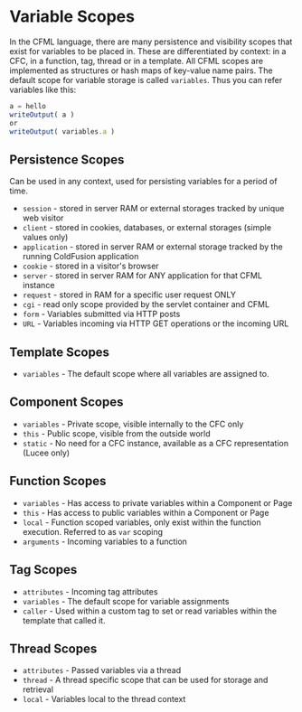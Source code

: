 # Variable Scopes

In the CFML language, there are many persistence and visibility scopes that exist for variables to be placed in.  These are differentiated by context: in a CFC, in a function, tag, thread or in a template.  All CFML scopes are implemented as structures or hash maps of key-value name pairs. The default scope for variable storage is called `variables`.  Thus you can refer variables like this:

```js
a = hello
writeOutput( a )
or 
writeOutput( variables.a )
```

## Persistence Scopes

Can be used in any context, used for persisting variables for a period of time.

* `session` - stored in server RAM or external storages tracked by unique web visitor
* `client` - stored in cookies, databases, or external storages (simple values only)
* `application` - stored in server RAM or external storage tracked by the running ColdFusion application
* `cookie` - stored in a visitor's browser
* `server` - stored in server RAM for ANY application for that CFML instance
* `request` - stored in RAM for a specific user request ONLY
* `cgi` - read only scope provided by the servlet container and CFML
* `form` - Variables submitted via HTTP posts
* `URL` - Variables incoming via HTTP GET operations or the incoming URL

## Template Scopes

* `variables` - The default scope where all variables are assigned to.

## Component Scopes

* `variables` - Private scope, visible internally to the CFC only
* `this` - Public scope, visible from the outside world
* `static` - No need for a CFC instance, available as a CFC representation (Lucee only)

## Function Scopes
* `variables` - Has access to private variables within a Component or Page
* `this` - Has access to public variables within a Component or Page
* `local` - Function scoped variables, only exist within the function execution. Referred to as `var` scoping
* `arguments` - Incoming variables to a function

## Tag Scopes
* `attributes` - Incoming tag attributes
* `variables` - The default scope for variable assignments
* `caller` - Used within a custom tag to set or read variables within the template that called it.


## Thread Scopes
* `attributes` - Passed variables via a thread
* `thread` - A thread specific scope that can be used for storage and retrieval
* `local` - Variables local to the thread context

